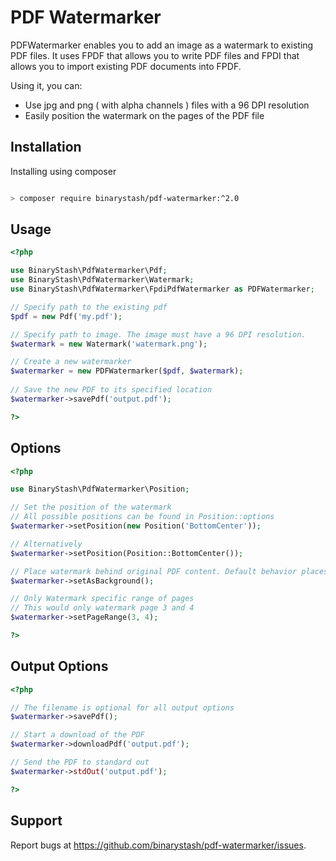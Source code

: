 # PDF Watermarker
PDFWatermarker enables you to add an image as a watermark to existing PDF files. It uses FPDF that allows you to write PDF files and FPDI that allows you to import existing PDF documents into FPDF.

Using it, you can:

* Use jpg and png ( with alpha channels ) files with a 96 DPI resolution
* Easily position the watermark on the pages of the PDF file

## Installation

Installing using composer

``` bash

> composer require binarystash/pdf-watermarker:^2.0

```

## Usage

``` php
<?php

use BinaryStash\PdfWatermarker\Pdf;
use BinaryStash\PdfWatermarker\Watermark;
use BinaryStash\PdfWatermarker\FpdiPdfWatermarker as PDFWatermarker;

// Specify path to the existing pdf
$pdf = new Pdf('my.pdf');

// Specify path to image. The image must have a 96 DPI resolution.
$watermark = new Watermark('watermark.png'); 

// Create a new watermarker
$watermarker = new PDFWatermarker($pdf, $watermark); 
 
// Save the new PDF to its specified location
$watermarker->savePdf('output.pdf');

?>
```

## Options

``` php
<?php

use BinaryStash\PdfWatermarker\Position;

// Set the position of the watermark
// All possible positions can be found in Position::options
$watermarker->setPosition(new Position('BottomCenter'));

// Alternatively
$watermarker->setPosition(Position::BottomCenter());

// Place watermark behind original PDF content. Default behavior places it over the content.
$watermarker->setAsBackground();

// Only Watermark specific range of pages
// This would only watermark page 3 and 4
$watermarker->setPageRange(3, 4);

?>
```

## Output Options

``` php
<?php

// The filename is optional for all output options
$watermarker->savePdf();

// Start a download of the PDF
$watermarker->downloadPdf('output.pdf');

// Send the PDF to standard out
$watermarker->stdOut('output.pdf');

?>
```

## Support

Report bugs at https://github.com/binarystash/pdf-watermarker/issues.
